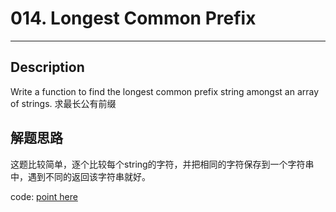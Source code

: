 # 014. Longest Common Prefix
------------------

## Description
Write a function to find the longest common prefix string amongst an array of strings.
求最长公有前缀

## 解题思路
这题比较简单，逐个比较每个string的字符，并把相同的字符保存到一个字符串中，遇到不同的返回该字符串就好。

code: [point here](solution_1.cpp)